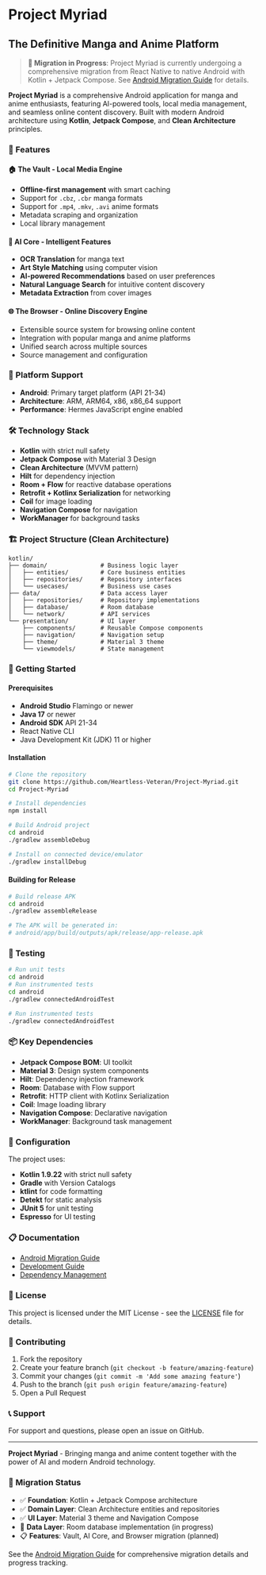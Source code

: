 # Project Myriad
## The Definitive Manga and Anime Platform

> **🚀 Migration in Progress**: Project Myriad is currently undergoing a comprehensive migration from React Native to native Android with Kotlin + Jetpack Compose. See [Android Migration Guide](docs/ANDROID_MIGRATION.md) for details.

**Project Myriad** is a comprehensive Android application for manga and anime enthusiasts, featuring AI-powered tools, local media management, and seamless online content discovery. Built with modern Android architecture using **Kotlin**, **Jetpack Compose**, and **Clean Architecture** principles.

### 🚀 Features

#### 🏠 The Vault - Local Media Engine
- **Offline-first management** with smart caching
- Support for `.cbz`, `.cbr` manga formats
- Support for `.mp4`, `.mkv`, `.avi` anime formats
- Metadata scraping and organization
- Local library management

#### 🧠 AI Core - Intelligent Features
- **OCR Translation** for manga text
- **Art Style Matching** using computer vision
- **AI-powered Recommendations** based on user preferences
- **Natural Language Search** for intuitive content discovery
- **Metadata Extraction** from cover images

#### 🌐 The Browser - Online Discovery Engine
- Extensible source system for browsing online content
- Integration with popular manga and anime platforms
- Unified search across multiple sources
- Source management and configuration

### 📱 Platform Support
- **Android**: Primary target platform (API 21-34)
- **Architecture**: ARM, ARM64, x86, x86_64 support
- **Performance**: Hermes JavaScript engine enabled

### 🛠️ Technology Stack
- **Kotlin** with strict null safety
- **Jetpack Compose** with Material 3 Design
- **Clean Architecture** (MVVM pattern)
- **Hilt** for dependency injection
- **Room + Flow** for reactive database operations
- **Retrofit + Kotlinx Serialization** for networking
- **Coil** for image loading
- **Navigation Compose** for navigation
- **WorkManager** for background tasks

### 🏗️ Project Structure (Clean Architecture)
```
kotlin/
├── domain/               # Business logic layer
│   ├── entities/         # Core business entities
│   ├── repositories/     # Repository interfaces
│   └── usecases/         # Business use cases
├── data/                 # Data access layer  
│   ├── repositories/     # Repository implementations
│   ├── database/         # Room database
│   └── network/          # API services
└── presentation/         # UI layer
    ├── components/       # Reusable Compose components
    ├── navigation/       # Navigation setup
    ├── theme/            # Material 3 theme
    └── viewmodels/       # State management
```

### 🚀 Getting Started

#### Prerequisites
- **Android Studio** Flamingo or newer
- **Java 17** or newer
- **Android SDK** API 21-34
- React Native CLI
- Java Development Kit (JDK) 11 or higher

#### Installation
```bash
# Clone the repository
git clone https://github.com/Heartless-Veteran/Project-Myriad.git
cd Project-Myriad

# Install dependencies
npm install

# Build Android project
cd android
./gradlew assembleDebug

# Install on connected device/emulator
./gradlew installDebug
```

#### Building for Release
```bash
# Build release APK
cd android
./gradlew assembleRelease

# The APK will be generated in:
# android/app/build/outputs/apk/release/app-release.apk
```

### 🧪 Testing
```bash
# Run unit tests
cd android
# Run instrumented tests
cd android
./gradlew connectedAndroidTest

# Run instrumented tests
./gradlew connectedAndroidTest
```

### 📦 Key Dependencies
- **Jetpack Compose BOM**: UI toolkit
- **Material 3**: Design system components
- **Hilt**: Dependency injection framework
- **Room**: Database with Flow support
- **Retrofit**: HTTP client with Kotlinx Serialization
- **Coil**: Image loading library
- **Navigation Compose**: Declarative navigation
- **WorkManager**: Background task management

### 🔧 Configuration
The project uses:
- **Kotlin 1.9.22** with strict null safety
- **Gradle** with Version Catalogs
- **ktlint** for code formatting
- **Detekt** for static analysis
- **JUnit 5** for unit testing
- **Espresso** for UI testing

### 📋 Documentation
- [Android Migration Guide](docs/ANDROID_MIGRATION.md) 
- [Development Guide](docs/DEVELOPMENT.md)
- [Dependency Management](docs/dependency-management.md)

### 📄 License
This project is licensed under the MIT License - see the [LICENSE](LICENSE) file for details.

### 🤝 Contributing
1. Fork the repository
2. Create your feature branch (`git checkout -b feature/amazing-feature`)
3. Commit your changes (`git commit -m 'Add some amazing feature'`)
4. Push to the branch (`git push origin feature/amazing-feature`)
5. Open a Pull Request

### 📞 Support
For support and questions, please open an issue on GitHub.

---

**Project Myriad** - Bringing manga and anime content together with the power of AI and modern Android technology.

### 🔄 Migration Status
- ✅ **Foundation**: Kotlin + Jetpack Compose architecture
- ✅ **Domain Layer**: Clean Architecture entities and repositories
- ✅ **UI Layer**: Material 3 theme and Navigation Compose
- 🚧 **Data Layer**: Room database implementation (in progress)
- 📋 **Features**: Vault, AI Core, and Browser migration (planned)

See the [Android Migration Guide](docs/ANDROID_MIGRATION.md) for comprehensive migration details and progress tracking.
